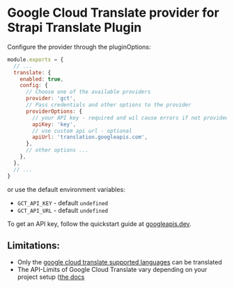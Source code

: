 # Google Cloud Translate provider for Strapi Translate Plugin

Configure the provider through the pluginOptions:

```js
module.exports = {
  // ...
  translate: {
    enabled: true,
    config: {
      // Choose one of the available providers
      provider: 'gct',
      // Pass credentials and other options to the provider
      providerOptions: {
        // your API key - required and wil cause errors if not provided
        apiKey: 'key',
        // use custom api url - optional
        apiUrl: 'translation.googleapis.com',
      },
      // other options ...
    },
  },
  // ...
}
```

or use the default environment variables:

- `GCT_API_KEY` - default `undefined`
- `GCT_API_URL` - default `undefined`

To get an API key, follow the quickstart guide at [googleapis.dev](https://googleapis.dev/nodejs/translate/latest/index.html#quickstart).

## Limitations:

- Only the [google cloud translate supported languages](https://cloud.google.com/translate/docs/languages) can be translated
- The API-Limits of Google Cloud Translate vary depending on your project setup ([the docs](https://cloud.google.com/translate/quotas#set_usage_quotas)
